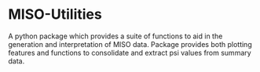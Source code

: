 # MISO-Utilities
A python package which provides a suite of functions to aid in the generation and interpretation of MISO data. Package provides both plotting features and functions to consolidate and extract psi values from summary data.
